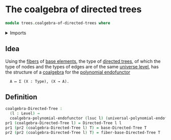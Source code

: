 # The coalgebra of directed trees

```agda
module trees.coalgebra-of-directed-trees where
```

<details><summary>Imports</summary>

```agda
open import foundation.dependent-pair-types
open import foundation.universe-levels

open import trees.bases-directed-trees
open import trees.coalgebras-polynomial-endofunctors
open import trees.directed-trees
open import trees.fibers-directed-trees
open import trees.universal-polynomial-endofunctor
```

</details>

## Idea

Using the [fibers](trees.fibers-directed-trees.md) of
[base elements](trees.bases-directed-trees.md), the type of
[directed trees](trees.directed-trees.md), of which the type of nodes and the
types of edges are of the same [universe level](foundation.universe-levels.md),
has the structure of a [coalgebra](trees.coalgebras-polynomial-endofunctors.md)
for the [polynomial endofunctor](trees.polynomial-endofunctors.md)

```text
  A ↦ Σ (X : Type), (X → A).
```

## Definition

```agda
coalgebra-Directed-Tree :
  (l : Level) →
  coalgebra-polynomial-endofunctor (lsuc l) (universal-polynomial-endofunctor l)
pr1 (coalgebra-Directed-Tree l) = Directed-Tree l l
pr1 (pr2 (coalgebra-Directed-Tree l) T) = base-Directed-Tree T
pr2 (pr2 (coalgebra-Directed-Tree l) T) = fiber-base-Directed-Tree T
```
